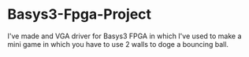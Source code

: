 # Basys3-Fpga-Project
I've made and VGA driver for Basys3 FPGA in which I've used to make a mini game in which you have to use 2 walls to doge a bouncing ball. 
